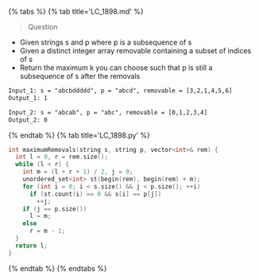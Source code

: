 {% tabs %}
{% tab title='LC_1898.md' %}

> Question

* Given strings s and p where p is a subsequence of s
* Given a distinct integer array removable containing a subset of indices of s
* Return the maximum k you can choose such that p is still a subsequence of s after the removals

```txt
Input_1: s = "abcbddddd", p = "abcd", removable = [3,2,1,4,5,6]
Output_1: 1

Input_2: s = "abcab", p = "abc", removable = [0,1,2,3,4]
Output_2: 0
```

{% endtab %}
{% tab title='LC_1898.py' %}

```cpp
int maximumRemovals(string s, string p, vector<int>& rem) {
  int l = 0, r = rem.size();
  while (l < r) {
    int m = (l + r + 1) / 2, j = 0;
    unordered_set<int> st(begin(rem), begin(rem) + m);
    for (int i = 0; i < s.size() && j < p.size(); ++i)
      if (st.count(i) == 0 && s[i] == p[j])
        ++j;
    if (j == p.size())
      l = m;
    else
      r = m - 1;
  }
  return l;
}
```

{% endtab %}
{% endtabs %}
